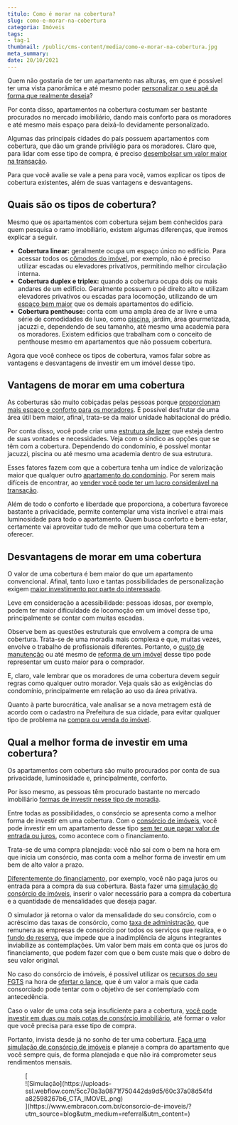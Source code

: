 ```yaml
---
titulo: Como é morar na cobertura?
slug: como-e-morar-na-cobertura
categoria: Imóveis
tags:
- tag-1
thumbnail: /public/cms-content/media/como-e-morar-na-cobertura.jpg
meta_summary: 
date: 20/10/2021
---
```

Quem não gostaria de ter um apartamento nas alturas, em que é possível ter uma vista panorâmica e até mesmo poder [personalizar o seu apê da forma que realmente deseja](https://www.embracon.com.br/blog/guia-completo-de-como-reformar-a-sua-casa-inteira-com-o-consorcio)?

Por conta disso, apartamentos na cobertura costumam ser bastante procurados no mercado imobiliário, dando mais conforto para os moradores e até mesmo mais espaço para deixá-lo devidamente personalizado.

Algumas das principais cidades do país possuem apartamentos com cobertura, que dão um grande privilégio para os moradores. Claro que, para lidar com esse tipo de compra, é preciso [desembolsar um valor maior na transação](https://www.embracon.com.br/blog/15-duvidas-sobre-consorcio-de-imoveis).

Para que você avalie se vale a pena para você, vamos explicar os tipos de cobertura existentes, além de suas vantagens e desvantagens.

Quais são os tipos de cobertura? 
---------------------------------

Mesmo que os apartamentos com cobertura sejam bem conhecidos para quem pesquisa o ramo imobiliário, existem algumas diferenças, que iremos explicar a seguir.

- **Cobertura linear:** geralmente ocupa um espaço único no edifício. Para acessar todos os [cômodos do imóvel](https://www.embracon.com.br/blog/como-escolher-o-tamanho-ideal-de-apartamento), por exemplo, não é preciso utilizar escadas ou elevadores privativos, permitindo melhor circulação interna.
- **Cobertura duplex e triplex:** quando a cobertura ocupa dois ou mais andares de um edifício. Geralmente possuem o pé direito alto e utilizam elevadores privativos ou escadas para locomoção, utilizando de um [espaço bem maior](https://www.embracon.com.br/blog/o-que-e-apartamento-loft) que os demais apartamentos do edifício.
- **Cobertura penthouse:** conta com uma ampla área de ar livre e uma série de comodidades de luxo, como [piscina](https://www.embracon.com.br/blog/sonha-em-ter-uma-piscina-em-casa-realize-esse-sonho-com-o-consorcio-de-servicos), jardim, área gourmetizada, jacuzzi e, dependendo de seu tamanho, até mesmo uma academia para os moradores. Existem edifícios que trabalham com o conceito de penthouse mesmo em apartamentos que não possuem cobertura.

Agora que você conhece os tipos de cobertura, vamos falar sobre as vantagens e desvantagens de investir em um imóvel desse tipo.

Vantagens de morar em uma cobertura 
------------------------------------

As coberturas são muito cobiçadas pelas pessoas porque [proporcionam mais espaço e conforto para os moradores](https://www.embracon.com.br/blog/tudo-que-voce-precisa-saber-antes-de-comecar-a-construir). É possível desfrutar de uma área útil bem maior, afinal, trata-se da maior unidade habitacional do prédio.

Por conta disso, você pode criar uma [estrutura de lazer](https://www.embracon.com.br/blog/o-que-nao-pode-faltar-na-area-externa-da-casa-para-garantir-o-lazer-da-familia) que esteja dentro de suas vontades e necessidades. Veja com o síndico as opções que se têm com a cobertura. Dependendo do condomínio, é possível montar jacuzzi, piscina ou até mesmo uma academia dentro de sua estrutura.

Esses fatores fazem com que a cobertura tenha um índice de valorização maior que qualquer outro [apartamento do condomínio](https://www.embracon.com.br/blog/condominio-clube-vale-a-pena). Por serem mais difíceis de encontrar, ao [vender você pode ter um lucro considerável na transação](https://www.embracon.com.br/blog/e-possivel-enriquecer-com-imoveis).

Além de todo o conforto e liberdade que proporciona, a cobertura favorece bastante a privacidade, permite contemplar uma vista incrível e atrai mais luminosidade para todo o apartamento. Quem busca conforto e bem-estar, certamente vai aproveitar tudo de melhor que uma cobertura tem a oferecer.

Desvantagens de morar em uma cobertura 
---------------------------------------

O valor de uma cobertura é bem maior do que um apartamento convencional. Afinal, tanto luxo e tantas possibilidades de personalização exigem [maior investimento por parte do interessado](https://www.embracon.com.br/blog/investir-em-imoveis-onde-comecar).

Leve em consideração a acessibilidade: pessoas idosas, por exemplo, podem ter maior dificuldade de locomoção em um imóvel desse tipo, principalmente se contar com muitas escadas.

Observe bem as questões estruturais que envolvem a compra de uma cobertura. Trata-se de uma moradia mais complexa e que, muitas vezes, envolve o trabalho de profissionais diferentes. Portanto, o [custo de manutenção](https://www.embracon.com.br/blog/quais-os-principais-cuidados-para-realizar-a-manutencao-da-sua-casa) ou até mesmo de [reforma de um imóvel](https://www.embracon.com.br/blog/consorcio-reforma-embracon-por-que-e-uma-boa-opcao) desse tipo pode representar um custo maior para o comprador.

E, claro, vale lembrar que os moradores de uma cobertura devem seguir regras como qualquer outro morador. Veja quais são as exigências do condomínio, principalmente em relação ao uso da área privativa.

Quanto à parte burocrática, vale analisar se a nova metragem está de acordo com o cadastro na Prefeitura de sua cidade, para evitar qualquer tipo de problema na [compra ou venda do imóvel](https://www.embracon.com.br/blog/comprar-ou-alugar-imovel-entenda-as-vantagens-e-desvantagens).

Qual a melhor forma de investir em uma cobertura? 
--------------------------------------------------

Os apartamentos com cobertura são muito procurados por conta de sua privacidade, luminosidade e, principalmente, conforto.

Por isso mesmo, as pessoas têm procurado bastante no mercado imobiliário [formas de investir nesse tipo de moradia](https://www.embracon.com.br/blog/segundo-imovel-vale-a-pena).

Entre todas as possibilidades, o consórcio se apresenta como a melhor forma de investir em uma cobertura. Com o [consórcio de imóveis](https://www.embracon.com.br/blog/15-duvidas-sobre-consorcio-de-imoveis), você pode investir em um apartamento desse tipo [sem ter que pagar valor de entrada ou juros](https://www.embracon.com.br/blog/consorcio-nao-tem-juros-entenda), como acontece com o financiamento.

Trata-se de uma compra planejada: você não sai com o bem na hora em que inicia um consórcio, mas conta com a melhor forma de investir em um bem de alto valor a prazo.

[Diferentemente do financiamento](https://www.embracon.com.br/blog/entenda-quais-sao-as-6-maiores-desvantagens-do-financiamento), por exemplo, você não paga juros ou entrada para a compra da sua cobertura. Basta fazer uma [simulação do consórcio de imóveis](https://www.embracon.com.br/blog/descubra-como-fazer-uma-simulacao-no-consorcio), inserir o valor necessário para a compra da cobertura e a quantidade de mensalidades que deseja pagar.

O simulador já retorna o valor da mensalidade do seu consórcio, com o acréscimo das taxas de consórcio, como [taxa de administração](https://www.embracon.com.br/blog/como-funciona-a-taxa-de-administracao-de-um-consorcio), que remunera as empresas de consórcio por todos os serviços que realiza, e o [fundo de reserva](https://www.embracon.com.br/blog/o-que-e-e-como-funciona-o-fundo-de-reserva), que impede que a inadimplência de alguns integrantes inviabilize as contemplações. Um valor bem mais em conta que os juros do financiamento, que podem fazer com que o bem custe mais que o dobro de seu valor original.

No caso do consórcio de imóveis, é possível utilizar os [recursos do seu FGTS](https://www.embracon.com.br/blog/5-passos-para-voce-usar-o-fgts-no-consorcio-imobiliario) na hora de [ofertar o lance](https://www.embracon.com.br/conhecaoconsorcio/como-ofertar-um-lance), que é um valor a mais que cada consorciado pode tentar com o objetivo de ser contemplado com antecedência.

Caso o valor de uma cota seja insuficiente para a cobertura, [você pode investir em duas ou mais cotas de consórcio imobiliário](https://www.embracon.com.br/blog/afinal-posso-fazer-mais-de-um-consorcio-ao-mesmo-tempo-entenda), até formar o valor que você precisa para esse tipo de compra.

Portanto, invista desde já no sonho de ter uma cobertura. [Faça uma simulação de consórcio de imóveis](https://www.embracon.com.br/consorcio-de-imoveis) e planeje a compra do apartamento que você sempre quis, de forma planejada e que não irá comprometer seus rendimentos mensais.

<figure class="w-richtext-figure-type-image w-richtext-align-center">[<div>![Simulação](https://uploads-ssl.webflow.com/5cc70a3a0871f750442da9d5/60c37a08d54fda82598267b6_CTA_IMOVEL.png)</div>](https://www.embracon.com.br/consorcio-de-imoveis/?utm_source=blog&utm_medium=referral&utm_content=)</figure>
